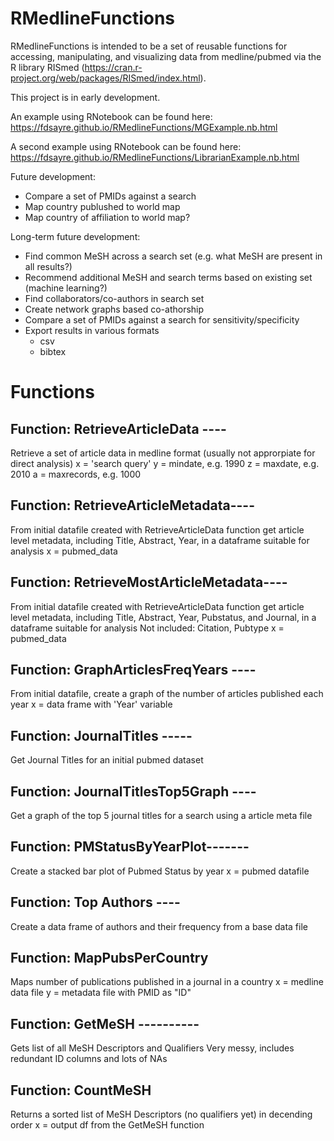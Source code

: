 # RMedlineFunctions

RMedlineFunctions is intended to be a set of reusable functions for accessing, manipulating, and visualizing data from medline/pubmed via the R library RISmed (https://cran.r-project.org/web/packages/RISmed/index.html). 

This project is in early development.

An example using RNotebook can be found here: https://fdsayre.github.io/RMedlineFunctions/MGExample.nb.html 

A second example using RNotebook can be found here: https://fdsayre.github.io/RMedlineFunctions/LibrarianExample.nb.html


Future development:
- Compare a set of PMIDs against a search
- Map country publushed to world map
- Map country of affiliation to world map? 

Long-term future development: 
- Find common MeSH across a search set (e.g. what MeSH are present in all results?)
- Recommend additional MeSH and search terms based on existing set (machine learning?)
- Find collaborators/co-authors in search set
- Create network graphs based co-athorship 
- Compare a set of PMIDs against a search for sensitivity/specificity
- Export results in various formats
  - csv
  - bibtex


# Functions

## Function: RetrieveArticleData ----
Retrieve a set of article data in medline format (usually not approrpiate for direct analysis)
x = 'search query'
y = mindate, e.g. 1990
z = maxdate, e.g. 2010
a = maxrecords, e.g. 1000

## Function: RetrieveArticleMetadata----
From initial datafile created with RetrieveArticleData function get article level metadata, including Title, Abstract, Year, in a dataframe suitable for analysis
x = pubmed_data


## Function: RetrieveMostArticleMetadata----
From initial datafile created with RetrieveArticleData function get article level metadata, including  Title, Abstract, Year, Pubstatus, and Journal, in a dataframe suitable for analysis
Not included: Citation, Pubtype
x = pubmed_data

## Function: GraphArticlesFreqYears ----
From initial datafile, create a graph of the number of articles published each year
x = data frame with 'Year' variable

## Function: JournalTitles -----
Get Journal Titles for an initial pubmed dataset

## Function: JournalTitlesTop5Graph ----
Get a graph of the top 5 journal titles for a search using a article meta file

## Function: PMStatusByYearPlot-------
Create a stacked bar plot of Pubmed Status by year
x = pubmed datafile

## Function: Top Authors ---- 
Create a data frame of authors and their frequency from a base data file

## Function: MapPubsPerCountry
Maps number of publications published in a journal in a country
x = medline data file
y = metadata file with PMID as "ID"

## Function: GetMeSH ----------
Gets list of all MeSH Descriptors and Qualifiers
Very messy, includes redundant ID columns and lots of NAs

## Function: CountMeSH
Returns a sorted list of MeSH Descriptors (no qualifiers yet) in decending order
x = output df from the GetMeSH function 